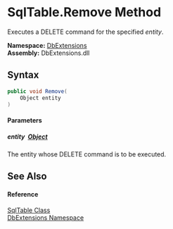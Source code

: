 SqlTable.Remove Method
======================
Executes a DELETE command for the specified *entity*.
  
**Namespace:** [DbExtensions][1]  
**Assembly:** DbExtensions.dll

Syntax
------

```csharp
public void Remove(
	Object entity
)
```

#### Parameters

##### *entity*  [Object][2]
The entity whose DELETE command is to be executed.


See Also
--------

#### Reference
[SqlTable Class][3]  
[DbExtensions Namespace][1]  

[1]: ../README.md
[2]: https://learn.microsoft.com/dotnet/api/system.object
[3]: README.md